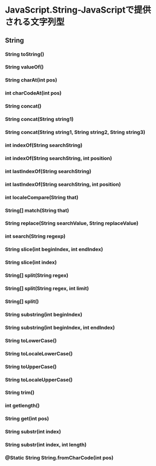 JavaScript.String-JavaScriptで提供される文字列型
====================

String
--------------------
### String toString()
### String valueOf()
### String charAt(int pos)
### int charCodeAt(int pos)
### String concat()
### String concat(String string1)
### String concat(String string1, String string2, String string3)
### int indexOf(String searchString)
### int indexOf(String searchString, int position)
### int lastIndexOf(String searchString)
### int lastIndexOf(String searchString, int position)
### int localeCompare(String that)
### String[] match(String that)
### String replace(String searchValue, String replaceValue)
### int search(String regexp)
### String slice(int beginIndex, int endIndex)
### String slice(int index)
### String[] split(String regex)
### String[] split(String regex, int limit)
### String[] split()
### String substring(int beginIndex)
### String substring(int beginIndex, int endIndex)
### String toLowerCase()
### String toLocaleLowerCase()
### String toUpperCase()
### String toLocaleUpperCase()
### String trim()
### int getlength()
### String get(int pos)
### String substr(int index)
### String substr(int index, int length)
### @Static String String.fromCharCode(int pos)